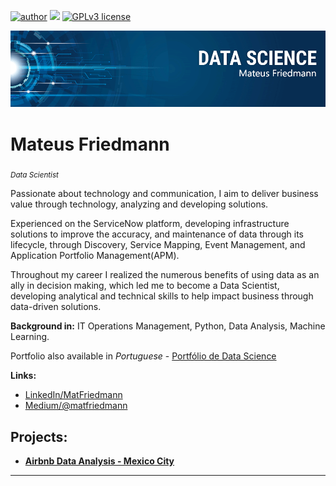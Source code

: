 [![author](https://img.shields.io/badge/author-MatFriedmann-red.svg)](https://www.linkedin.com/in/matfriedmann) [![](https://img.shields.io/badge/python-3.7+-blue.svg)](https://www.python.org/downloads/release/python-365/) [![GPLv3 license](https://img.shields.io/badge/License-GPLv3-blue.svg)](http://perso.crans.org/besson/LICENSE.html)
<p align="center">
  <img src="banner.png" >
</p>

# Mateus Friedmann
<sub>*Data Scientist* </sub>

Passionate about technology and communication, I aim to deliver business value through technology, analyzing and developing solutions.

Experienced on the ServiceNow platform, developing infrastructure solutions to improve the accuracy, and maintenance of data through its lifecycle, through Discovery, Service Mapping, Event Management, and Application Portfolio Management(APM).

Throughout my career I realized the numerous benefits of using data as an ally in decision making, which led me to become a Data Scientist, developing analytical and technical skills to help impact business through data-driven solutions.

**Background in:** IT Operations Management, Python, Data Analysis, Machine Learning.


Portfolio also available in *Portuguese* - [Portfólio de Data Science](https://github.com/matfriedmann/portfolio_de_data_science#readme)

**Links:**
* [LinkedIn/MatFriedmann](https://www.linkedin.com/in/matfriedmann)
* [Medium/@matfriedmann](https://www.medium.com/@matfriedmann)


## Projects:

* [**Airbnb Data Analysis - Mexico City**](https://github.com/matfriedmann/airbnb_data_analysis_mexico_city/blob/8ce7ae40d9b6ddb3592c5c929e5ba432e22f8e05/Analyzing_Airbnb_Data_Mexico_City.ipynb)


---




